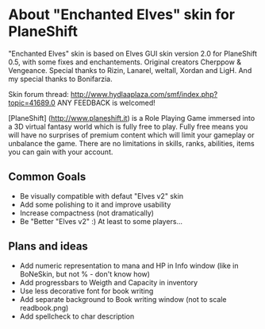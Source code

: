 # About "Enchanted Elves" skin for PlaneShift

"Enchanted Elves" skin is based on Elves GUI skin version 2.0 for PlaneShift 0.5, with some fixes and enchantements. Original creators Cherppow &amp; Vengeance. Special thanks to Rizin, Lanarel, weltall, Xordan and LigH. And my special thanks to Bonifarzia.

Skin forum thread: http://www.hydlaaplaza.com/smf/index.php?topic=41689.0
ANY FEEDBACK is welcomed!

[PlaneShift] (http://www.planeshift.it) is a Role Playing Game immersed into a 3D virtual fantasy world which is fully free to play. Fully free means you will have no surprises of premium content which will limit your gameplay or unbalance the game. There are no limitations in skills, ranks, abilities, items you can gain with your account.

## Common Goals

* Be visually compatible with defaut "Elves v2" skin
* Add some polishing to it and improve usability
* Increase compactness (not dramatically)
* Be "Better "Elves v2" :) At least to some players...

## Plans and ideas
   
* Add numeric representation to mana and HP in Info window (like in BoNeSkin, but not % - don't know how)
* Add progressbars to Weigth and Capacity in inventory
* Use less decorative font for book writing
* Add separate background to Book writing window (not to scale readbook.png)  
* Add spellcheck to char description



